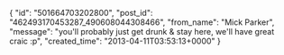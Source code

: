  {
   "id": "501664703202800",
   "post_id": "462493170453287_490608044308466",
   "from_name": "Mick Parker",
   "message": "you'll probably just get drunk & stay here, we'll have great craic :p",
   "created_time": "2013-04-11T03:53:13+0000"
 }
